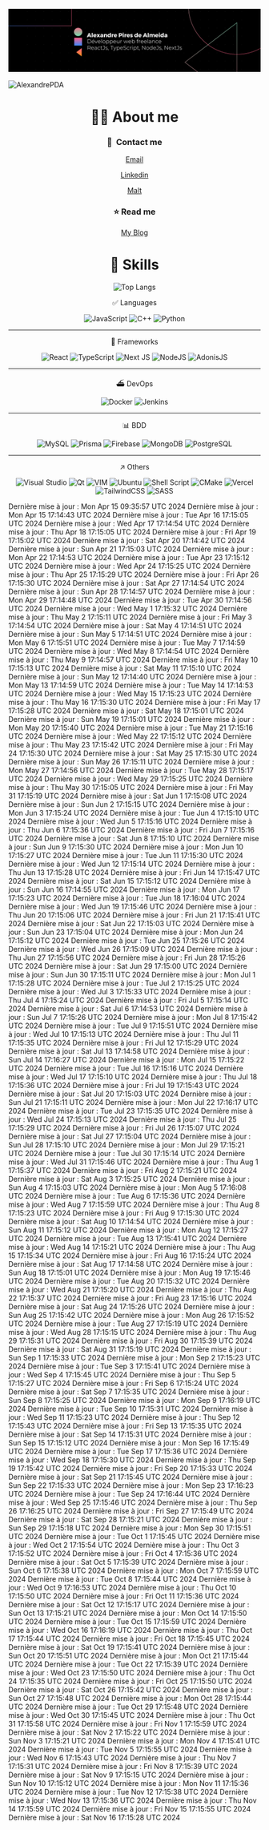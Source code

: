 ![Description de l'image](./banniereLK.png)

<p align="left"> <img src="https://komarev.com/ghpvc/?username=AlexandrePDA&label=Profile%20views&color=0e75b6&style=flat" alt="AlexandrePDA" /> </p>

<div align="center">
  
# 👋🏽 About me

### 💌  **Contact me**
  
  [Email](mailto:al.piresdealmeida@gmail.com)
  
  [Linkedin](www.linkedin.com/in/alexandre-pires-de-almeida)
  
[Malt](https://www.malt.fr/profile/alexandrepiresdealmeida)
 
### ⭐️ **Read me** 

[My Blog](https://alexandre-blog.vercel.app)



                    

# 🦾 Skills


  

![Top Langs](https://github-readme-stats.vercel.app/api/top-langs/?username=alexandrePDA&layout=compact)


✅ Languages

![JavaScript](https://img.shields.io/badge/javascript-%23323330.svg?style=for-the-badge&logo=javascript&logoColor=%23F7DF1E)
![C++](https://img.shields.io/badge/c++-%2300599C.svg?style=for-the-badge&logo=c%2B%2B&logoColor=white)
![Python](https://img.shields.io/badge/python-3670A0?style=for-the-badge&logo=python&logoColor=ffdd54)

---

🧩 Frameworks

![React](https://img.shields.io/badge/react-%2320232a.svg?style=for-the-badge&logo=react&logoColor=%2361DAFB)
![TypeScript](https://img.shields.io/badge/typescript-%23007ACC.svg?style=for-the-badge&logo=typescript&logoColor=white)
![Next JS](https://img.shields.io/badge/Next-black?style=for-the-badge&logo=next.js&logoColor=white)
![NodeJS](https://img.shields.io/badge/node.js-6DA55F?style=for-the-badge&logo=node.js&logoColor=white)
![AdonisJS](https://img.shields.io/badge/adonis%20js-220052?style=for-the-badge&logo=adonisjs&logoColor=white)

---

⛴️ DevOps

![Docker](https://img.shields.io/badge/Docker-2CA5E0?style=for-the-badge&logo=docker&logoColor=white)
![Jenkins](https://img.shields.io/badge/Jenkins-D24939?style=for-the-badge&logo=Jenkins&logoColor=white)

---

📊 BDD
  
![MySQL](https://img.shields.io/badge/mysql-%2300f.svg?style=for-the-badge&logo=mysql&logoColor=white)
![Prisma](https://img.shields.io/badge/Prisma-3982CE?style=for-the-badge&logo=Prisma&logoColor=white)
![Firebase](https://img.shields.io/badge/Firebase-039BE5?style=for-the-badge&logo=Firebase&logoColor=white)
![MongoDB](https://img.shields.io/badge/MongoDB-%234ea94b.svg?style=for-the-badge&logo=mongodb&logoColor=white)
![PostgreSQL](https://img.shields.io/badge/PostgreSQL-316192?style=for-the-badge&logo=postgresql&logoColor=white)

---


↗️ Others

![Visual Studio](https://img.shields.io/badge/Visual%20Studio-5C2D91.svg?style=for-the-badge&logo=visual-studio&logoColor=white)
![Qt](https://img.shields.io/badge/Qt-%23217346.svg?style=for-the-badge&logo=Qt&logoColor=white)
![VIM](https://img.shields.io/badge/VIM-%2311AB00.svg?&style=for-the-badge&logo=vim&logoColor=white)
![Ubuntu](https://img.shields.io/badge/Ubuntu-E95420?style=for-the-badge&logo=ubuntu&logoColor=white)
![Shell Script](https://img.shields.io/badge/shell_script-%23121011.svg?style=for-the-badge&logo=gnu-bash&logoColor=white)
![CMake](https://img.shields.io/badge/CMake-%23008FBA.svg?style=for-the-badge&logo=cmake&logoColor=white)
![Vercel](https://img.shields.io/badge/vercel-%23000000.svg?style=for-the-badge&logo=vercel&logoColor=white)
![TailwindCSS](https://img.shields.io/badge/tailwindcss-%2338B2AC.svg?style=for-the-badge&logo=tailwind-css&logoColor=white)
![SASS](https://img.shields.io/badge/SASS-hotpink.svg?style=for-the-badge&logo=SASS&logoColor=white)

 
</div>


Dernière mise à jour : Mon Apr 15 09:35:57 UTC 2024
Dernière mise à jour : Mon Apr 15 17:14:43 UTC 2024
Dernière mise à jour : Tue Apr 16 17:15:05 UTC 2024
Dernière mise à jour : Wed Apr 17 17:14:54 UTC 2024
Dernière mise à jour : Thu Apr 18 17:15:05 UTC 2024
Dernière mise à jour : Fri Apr 19 17:15:02 UTC 2024
Dernière mise à jour : Sat Apr 20 17:14:42 UTC 2024
Dernière mise à jour : Sun Apr 21 17:15:03 UTC 2024
Dernière mise à jour : Mon Apr 22 17:14:53 UTC 2024
Dernière mise à jour : Tue Apr 23 17:15:12 UTC 2024
Dernière mise à jour : Wed Apr 24 17:15:25 UTC 2024
Dernière mise à jour : Thu Apr 25 17:15:29 UTC 2024
Dernière mise à jour : Fri Apr 26 17:15:30 UTC 2024
Dernière mise à jour : Sat Apr 27 17:14:54 UTC 2024
Dernière mise à jour : Sun Apr 28 17:14:57 UTC 2024
Dernière mise à jour : Mon Apr 29 17:14:48 UTC 2024
Dernière mise à jour : Tue Apr 30 17:14:56 UTC 2024
Dernière mise à jour : Wed May  1 17:15:32 UTC 2024
Dernière mise à jour : Thu May  2 17:15:11 UTC 2024
Dernière mise à jour : Fri May  3 17:14:54 UTC 2024
Dernière mise à jour : Sat May  4 17:14:51 UTC 2024
Dernière mise à jour : Sun May  5 17:14:51 UTC 2024
Dernière mise à jour : Mon May  6 17:15:51 UTC 2024
Dernière mise à jour : Tue May  7 17:14:59 UTC 2024
Dernière mise à jour : Wed May  8 17:14:54 UTC 2024
Dernière mise à jour : Thu May  9 17:14:57 UTC 2024
Dernière mise à jour : Fri May 10 17:15:13 UTC 2024
Dernière mise à jour : Sat May 11 17:15:10 UTC 2024
Dernière mise à jour : Sun May 12 17:14:40 UTC 2024
Dernière mise à jour : Mon May 13 17:14:59 UTC 2024
Dernière mise à jour : Tue May 14 17:14:53 UTC 2024
Dernière mise à jour : Wed May 15 17:15:23 UTC 2024
Dernière mise à jour : Thu May 16 17:15:30 UTC 2024
Dernière mise à jour : Fri May 17 17:15:28 UTC 2024
Dernière mise à jour : Sat May 18 17:15:01 UTC 2024
Dernière mise à jour : Sun May 19 17:15:01 UTC 2024
Dernière mise à jour : Mon May 20 17:15:40 UTC 2024
Dernière mise à jour : Tue May 21 17:15:16 UTC 2024
Dernière mise à jour : Wed May 22 17:15:12 UTC 2024
Dernière mise à jour : Thu May 23 17:15:42 UTC 2024
Dernière mise à jour : Fri May 24 17:15:30 UTC 2024
Dernière mise à jour : Sat May 25 17:15:30 UTC 2024
Dernière mise à jour : Sun May 26 17:15:11 UTC 2024
Dernière mise à jour : Mon May 27 17:14:56 UTC 2024
Dernière mise à jour : Tue May 28 17:15:17 UTC 2024
Dernière mise à jour : Wed May 29 17:15:25 UTC 2024
Dernière mise à jour : Thu May 30 17:15:05 UTC 2024
Dernière mise à jour : Fri May 31 17:15:19 UTC 2024
Dernière mise à jour : Sat Jun  1 17:15:08 UTC 2024
Dernière mise à jour : Sun Jun  2 17:15:15 UTC 2024
Dernière mise à jour : Mon Jun  3 17:15:24 UTC 2024
Dernière mise à jour : Tue Jun  4 17:15:10 UTC 2024
Dernière mise à jour : Wed Jun  5 17:15:16 UTC 2024
Dernière mise à jour : Thu Jun  6 17:15:36 UTC 2024
Dernière mise à jour : Fri Jun  7 17:15:16 UTC 2024
Dernière mise à jour : Sat Jun  8 17:15:10 UTC 2024
Dernière mise à jour : Sun Jun  9 17:15:30 UTC 2024
Dernière mise à jour : Mon Jun 10 17:15:27 UTC 2024
Dernière mise à jour : Tue Jun 11 17:15:30 UTC 2024
Dernière mise à jour : Wed Jun 12 17:15:14 UTC 2024
Dernière mise à jour : Thu Jun 13 17:15:28 UTC 2024
Dernière mise à jour : Fri Jun 14 17:15:47 UTC 2024
Dernière mise à jour : Sat Jun 15 17:15:12 UTC 2024
Dernière mise à jour : Sun Jun 16 17:14:55 UTC 2024
Dernière mise à jour : Mon Jun 17 17:15:23 UTC 2024
Dernière mise à jour : Tue Jun 18 17:16:04 UTC 2024
Dernière mise à jour : Wed Jun 19 17:15:46 UTC 2024
Dernière mise à jour : Thu Jun 20 17:15:06 UTC 2024
Dernière mise à jour : Fri Jun 21 17:15:41 UTC 2024
Dernière mise à jour : Sat Jun 22 17:15:03 UTC 2024
Dernière mise à jour : Sun Jun 23 17:15:04 UTC 2024
Dernière mise à jour : Mon Jun 24 17:15:12 UTC 2024
Dernière mise à jour : Tue Jun 25 17:15:26 UTC 2024
Dernière mise à jour : Wed Jun 26 17:15:09 UTC 2024
Dernière mise à jour : Thu Jun 27 17:15:56 UTC 2024
Dernière mise à jour : Fri Jun 28 17:15:26 UTC 2024
Dernière mise à jour : Sat Jun 29 17:15:00 UTC 2024
Dernière mise à jour : Sun Jun 30 17:15:11 UTC 2024
Dernière mise à jour : Mon Jul  1 17:15:28 UTC 2024
Dernière mise à jour : Tue Jul  2 17:15:25 UTC 2024
Dernière mise à jour : Wed Jul  3 17:15:33 UTC 2024
Dernière mise à jour : Thu Jul  4 17:15:24 UTC 2024
Dernière mise à jour : Fri Jul  5 17:15:14 UTC 2024
Dernière mise à jour : Sat Jul  6 17:14:53 UTC 2024
Dernière mise à jour : Sun Jul  7 17:15:26 UTC 2024
Dernière mise à jour : Mon Jul  8 17:15:42 UTC 2024
Dernière mise à jour : Tue Jul  9 17:15:51 UTC 2024
Dernière mise à jour : Wed Jul 10 17:15:13 UTC 2024
Dernière mise à jour : Thu Jul 11 17:15:35 UTC 2024
Dernière mise à jour : Fri Jul 12 17:15:29 UTC 2024
Dernière mise à jour : Sat Jul 13 17:14:58 UTC 2024
Dernière mise à jour : Sun Jul 14 17:16:27 UTC 2024
Dernière mise à jour : Mon Jul 15 17:15:22 UTC 2024
Dernière mise à jour : Tue Jul 16 17:15:16 UTC 2024
Dernière mise à jour : Wed Jul 17 17:15:10 UTC 2024
Dernière mise à jour : Thu Jul 18 17:15:36 UTC 2024
Dernière mise à jour : Fri Jul 19 17:15:43 UTC 2024
Dernière mise à jour : Sat Jul 20 17:15:03 UTC 2024
Dernière mise à jour : Sun Jul 21 17:15:11 UTC 2024
Dernière mise à jour : Mon Jul 22 17:16:17 UTC 2024
Dernière mise à jour : Tue Jul 23 17:15:35 UTC 2024
Dernière mise à jour : Wed Jul 24 17:15:13 UTC 2024
Dernière mise à jour : Thu Jul 25 17:15:29 UTC 2024
Dernière mise à jour : Fri Jul 26 17:15:07 UTC 2024
Dernière mise à jour : Sat Jul 27 17:15:04 UTC 2024
Dernière mise à jour : Sun Jul 28 17:15:10 UTC 2024
Dernière mise à jour : Mon Jul 29 17:15:21 UTC 2024
Dernière mise à jour : Tue Jul 30 17:15:14 UTC 2024
Dernière mise à jour : Wed Jul 31 17:15:46 UTC 2024
Dernière mise à jour : Thu Aug  1 17:15:37 UTC 2024
Dernière mise à jour : Fri Aug  2 17:15:21 UTC 2024
Dernière mise à jour : Sat Aug  3 17:15:25 UTC 2024
Dernière mise à jour : Sun Aug  4 17:15:03 UTC 2024
Dernière mise à jour : Mon Aug  5 17:16:08 UTC 2024
Dernière mise à jour : Tue Aug  6 17:15:36 UTC 2024
Dernière mise à jour : Wed Aug  7 17:15:59 UTC 2024
Dernière mise à jour : Thu Aug  8 17:15:23 UTC 2024
Dernière mise à jour : Fri Aug  9 17:15:30 UTC 2024
Dernière mise à jour : Sat Aug 10 17:14:54 UTC 2024
Dernière mise à jour : Sun Aug 11 17:15:12 UTC 2024
Dernière mise à jour : Mon Aug 12 17:15:27 UTC 2024
Dernière mise à jour : Tue Aug 13 17:15:41 UTC 2024
Dernière mise à jour : Wed Aug 14 17:15:21 UTC 2024
Dernière mise à jour : Thu Aug 15 17:15:34 UTC 2024
Dernière mise à jour : Fri Aug 16 17:15:24 UTC 2024
Dernière mise à jour : Sat Aug 17 17:14:58 UTC 2024
Dernière mise à jour : Sun Aug 18 17:15:01 UTC 2024
Dernière mise à jour : Mon Aug 19 17:15:46 UTC 2024
Dernière mise à jour : Tue Aug 20 17:15:32 UTC 2024
Dernière mise à jour : Wed Aug 21 17:15:20 UTC 2024
Dernière mise à jour : Thu Aug 22 17:15:37 UTC 2024
Dernière mise à jour : Fri Aug 23 17:15:16 UTC 2024
Dernière mise à jour : Sat Aug 24 17:15:26 UTC 2024
Dernière mise à jour : Sun Aug 25 17:15:42 UTC 2024
Dernière mise à jour : Mon Aug 26 17:15:52 UTC 2024
Dernière mise à jour : Tue Aug 27 17:15:19 UTC 2024
Dernière mise à jour : Wed Aug 28 17:15:15 UTC 2024
Dernière mise à jour : Thu Aug 29 17:15:31 UTC 2024
Dernière mise à jour : Fri Aug 30 17:15:39 UTC 2024
Dernière mise à jour : Sat Aug 31 17:15:19 UTC 2024
Dernière mise à jour : Sun Sep  1 17:15:33 UTC 2024
Dernière mise à jour : Mon Sep  2 17:15:23 UTC 2024
Dernière mise à jour : Tue Sep  3 17:15:41 UTC 2024
Dernière mise à jour : Wed Sep  4 17:15:45 UTC 2024
Dernière mise à jour : Thu Sep  5 17:15:27 UTC 2024
Dernière mise à jour : Fri Sep  6 17:15:24 UTC 2024
Dernière mise à jour : Sat Sep  7 17:15:35 UTC 2024
Dernière mise à jour : Sun Sep  8 17:15:25 UTC 2024
Dernière mise à jour : Mon Sep  9 17:16:19 UTC 2024
Dernière mise à jour : Tue Sep 10 17:15:31 UTC 2024
Dernière mise à jour : Wed Sep 11 17:15:23 UTC 2024
Dernière mise à jour : Thu Sep 12 17:15:43 UTC 2024
Dernière mise à jour : Fri Sep 13 17:15:35 UTC 2024
Dernière mise à jour : Sat Sep 14 17:15:31 UTC 2024
Dernière mise à jour : Sun Sep 15 17:15:12 UTC 2024
Dernière mise à jour : Mon Sep 16 17:15:49 UTC 2024
Dernière mise à jour : Tue Sep 17 17:15:36 UTC 2024
Dernière mise à jour : Wed Sep 18 17:15:30 UTC 2024
Dernière mise à jour : Thu Sep 19 17:15:42 UTC 2024
Dernière mise à jour : Fri Sep 20 17:15:33 UTC 2024
Dernière mise à jour : Sat Sep 21 17:15:45 UTC 2024
Dernière mise à jour : Sun Sep 22 17:15:33 UTC 2024
Dernière mise à jour : Mon Sep 23 17:16:23 UTC 2024
Dernière mise à jour : Tue Sep 24 17:16:44 UTC 2024
Dernière mise à jour : Wed Sep 25 17:15:46 UTC 2024
Dernière mise à jour : Thu Sep 26 17:16:25 UTC 2024
Dernière mise à jour : Fri Sep 27 17:15:49 UTC 2024
Dernière mise à jour : Sat Sep 28 17:15:21 UTC 2024
Dernière mise à jour : Sun Sep 29 17:15:18 UTC 2024
Dernière mise à jour : Mon Sep 30 17:15:51 UTC 2024
Dernière mise à jour : Tue Oct  1 17:15:45 UTC 2024
Dernière mise à jour : Wed Oct  2 17:15:54 UTC 2024
Dernière mise à jour : Thu Oct  3 17:15:52 UTC 2024
Dernière mise à jour : Fri Oct  4 17:15:36 UTC 2024
Dernière mise à jour : Sat Oct  5 17:15:39 UTC 2024
Dernière mise à jour : Sun Oct  6 17:15:38 UTC 2024
Dernière mise à jour : Mon Oct  7 17:15:59 UTC 2024
Dernière mise à jour : Tue Oct  8 17:15:44 UTC 2024
Dernière mise à jour : Wed Oct  9 17:16:53 UTC 2024
Dernière mise à jour : Thu Oct 10 17:15:50 UTC 2024
Dernière mise à jour : Fri Oct 11 17:15:36 UTC 2024
Dernière mise à jour : Sat Oct 12 17:15:17 UTC 2024
Dernière mise à jour : Sun Oct 13 17:15:21 UTC 2024
Dernière mise à jour : Mon Oct 14 17:15:50 UTC 2024
Dernière mise à jour : Tue Oct 15 17:15:59 UTC 2024
Dernière mise à jour : Wed Oct 16 17:16:19 UTC 2024
Dernière mise à jour : Thu Oct 17 17:15:44 UTC 2024
Dernière mise à jour : Fri Oct 18 17:15:45 UTC 2024
Dernière mise à jour : Sat Oct 19 17:15:41 UTC 2024
Dernière mise à jour : Sun Oct 20 17:15:51 UTC 2024
Dernière mise à jour : Mon Oct 21 17:15:44 UTC 2024
Dernière mise à jour : Tue Oct 22 17:15:39 UTC 2024
Dernière mise à jour : Wed Oct 23 17:15:50 UTC 2024
Dernière mise à jour : Thu Oct 24 17:15:35 UTC 2024
Dernière mise à jour : Fri Oct 25 17:15:50 UTC 2024
Dernière mise à jour : Sat Oct 26 17:15:42 UTC 2024
Dernière mise à jour : Sun Oct 27 17:15:48 UTC 2024
Dernière mise à jour : Mon Oct 28 17:15:44 UTC 2024
Dernière mise à jour : Tue Oct 29 17:15:48 UTC 2024
Dernière mise à jour : Wed Oct 30 17:15:45 UTC 2024
Dernière mise à jour : Thu Oct 31 17:15:58 UTC 2024
Dernière mise à jour : Fri Nov  1 17:15:59 UTC 2024
Dernière mise à jour : Sat Nov  2 17:15:22 UTC 2024
Dernière mise à jour : Sun Nov  3 17:15:21 UTC 2024
Dernière mise à jour : Mon Nov  4 17:15:41 UTC 2024
Dernière mise à jour : Tue Nov  5 17:15:55 UTC 2024
Dernière mise à jour : Wed Nov  6 17:15:43 UTC 2024
Dernière mise à jour : Thu Nov  7 17:15:31 UTC 2024
Dernière mise à jour : Fri Nov  8 17:15:39 UTC 2024
Dernière mise à jour : Sat Nov  9 17:15:15 UTC 2024
Dernière mise à jour : Sun Nov 10 17:15:12 UTC 2024
Dernière mise à jour : Mon Nov 11 17:15:36 UTC 2024
Dernière mise à jour : Tue Nov 12 17:15:38 UTC 2024
Dernière mise à jour : Wed Nov 13 17:15:36 UTC 2024
Dernière mise à jour : Thu Nov 14 17:15:59 UTC 2024
Dernière mise à jour : Fri Nov 15 17:15:55 UTC 2024
Dernière mise à jour : Sat Nov 16 17:15:28 UTC 2024
